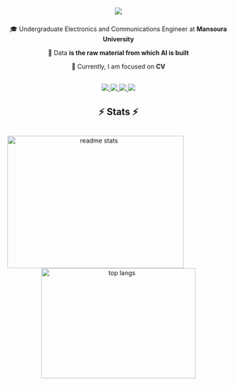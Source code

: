 <h1 align="center">
    <img src="https://readme-typing-svg.herokuapp.com/?font=Righteous&size=35&center=true&vCenter=true&width=600&height=90&duration=6000&lines=Hello!+👋;+I'm+Ahmed!;" />
</h1>

<h3 align="center"></h3>

<div align="center">
 
 🎓 Undergraduate Electronics and Communications Engineer at **Mansoura University**

 💬 Data **is the raw material from which AI is built**
 
 🧠 Currently, I am focused on **CV**

 </div>

<br/>

 <div align="center"> 
<a href="mailto:ahmednabilsalme8@gmail.com" target="_blank">
    <img src="https://img.shields.io/badge/Gmail-blank?style=for-the-badge&logo=Gmail&logoColor=%23003f5c&labelColor=white&color=%23476f95"/>
  </a>
  <a href="https://twitter.com/ahmedna00647235" target="_blank">
    <img src="https://img.shields.io/badge/Twitter-blank?style=for-the-badge&logo=X&logoColor=red&labelColor=%232a2a2e&color=red"/>
  </a>
  <a href="https://www.linkedin.com/in/ahmed-nabil-4b0180263" target="_blank">
    <img src="https://img.shields.io/badge/LinkedIn-0077B5?style=for-the-badge&logo=linkedin&logoColor=white" target="_blank" />
  </a>
  <a href="https://www.facebook.com/ahmed.salm.167189" target="_blank">
     <img src="https://img.shields.io/badge/Facebook-blank?style=for-the-badge&logo=facebook&logoColor=white&labelColor=%232a2a2e&color=white"/> 
  </a>
</div>
    
<h2 align="center">⚡ Stats ⚡</h2>
<br>
<div align=center>
  <img height=300 width=400 align="left" src="https://github-readme-stats-salesp07.vercel.app/api?username=A-A7med-i&count_private=true&show_icons=true&theme=react&rank_icon=github&border_radius=10" alt="readme stats" />
  <br/>
  <img width=350 height=250 align="center" src="https://github-readme-stats-salesp07.vercel.app/api/top-langs/?username=A-A7med-i&hide=HTML&langs_count=8&layout=compact&theme=react&border_radius=10&size_weight=0.5&count_weight=0.5&exclude_repo=github-readme-stats" alt="top langs" />
</div>
